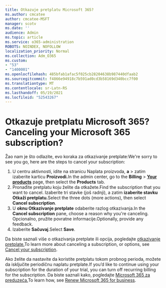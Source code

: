```yaml
---
title: Otkazuje pretplatu Microsoft 365?
ms.author: cmcatee
author: cmcatee-MSFT
manager: scotv
ms.date: ''
audience: Admin
ms.topic: article
ms.service: o365-administration
ROBOTS: NOINDEX, NOFOLLOW
localization_priority: Normal
ms.collection: Adm_O365
ms.custom:
- "53"
- "1400001"
ms.openlocfilehash: 485bfab1afac5f025cb28204638b987440dfaab2
ms.sourcegitcommit: f4866e94918c7b591ad0cd3b58169d340bcc7f00
ms.translationtype: MT
ms.contentlocale: sr-Latn-RS
ms.lasthandoff: 05/19/2021
ms.locfileid: "52543267"
---
```

# <a name="canceling-your-microsoft-365-subscription"></a><span data-ttu-id="25505-102">Otkazuje pretplatu Microsoft 365?</span><span class="sxs-lookup"><span data-stu-id="25505-102">Canceling your Microsoft 365 subscription?</span></span>

<span data-ttu-id="25505-103">Žao nam je što odlazite, evo koraka za otkazivanje pretplate:</span><span class="sxs-lookup"><span data-stu-id="25505-103">We're sorry to see you go, here are the steps to cancel your subscription:</span></span>

1. <span data-ttu-id="25505-104">U centru aktivnosti, idite na stranicu Naplata proizvoda, **a**  >  **[](https://go.microsoft.com/fwlink/p/?linkid=842054)** zatim izaberite karticu **Proizvodi.**</span><span class="sxs-lookup"><span data-stu-id="25505-104">In the admin center, go to the **Billing** > **[Your products](https://go.microsoft.com/fwlink/p/?linkid=842054)** page, then select the **Products** tab.</span></span>
2. <span data-ttu-id="25505-105">Pronađite pretplatu koju želite da otkažete.</span><span class="sxs-lookup"><span data-stu-id="25505-105">Find the subscription that you want to cancel.</span></span> <span data-ttu-id="25505-106">Izaberite tri stavke (još radnji), a zatim **izaberite stavku Otkaži pretplatu.**</span><span class="sxs-lookup"><span data-stu-id="25505-106">Select the three dots (more actions), then select **Cancel subscription**.</span></span>
3. <span data-ttu-id="25505-107">U **oknu Otkazivanje pretplate** odaberite razlog otkazivanja.</span><span class="sxs-lookup"><span data-stu-id="25505-107">In the **Cancel subscription** pane, choose a reason why you're canceling.</span></span> <span data-ttu-id="25505-108">Opcionalno, pružite povratne informacije.</span><span class="sxs-lookup"><span data-stu-id="25505-108">Optionally, provide any feedback.</span></span>
4. <span data-ttu-id="25505-109">Izaberite **Sačuvaj**.</span><span class="sxs-lookup"><span data-stu-id="25505-109">Select **Save**.</span></span>

<span data-ttu-id="25505-110">Da biste saznali više o otkazivanja pretplate ili opcija, pogledajte [otkazivanje pretplate.](/microsoft-365/commerce/subscriptions/cancel-your-subscription)</span><span class="sxs-lookup"><span data-stu-id="25505-110">To learn more about canceling a subscription, or options, see [Cancel your subscription](/microsoft-365/commerce/subscriptions/cancel-your-subscription).</span></span>

<span data-ttu-id="25505-111">Ako želite da nastavite da koristite pretplatu tokom probnog perioda, možete da isključite periodičnu naplatu pretplate.</span><span class="sxs-lookup"><span data-stu-id="25505-111">If you’d like to continue using your subscription for the duration of your trial, you can turn off recurring billing for the subscription.</span></span> <span data-ttu-id="25505-112">Da biste saznali kako, pogledajte [Microsoft 365 za preduzeća.](/microsoft-365/commerce/subscriptions/renew-your-subscription)</span><span class="sxs-lookup"><span data-stu-id="25505-112">To learn how, see [Renew Microsoft 365 for business](/microsoft-365/commerce/subscriptions/renew-your-subscription).</span></span>